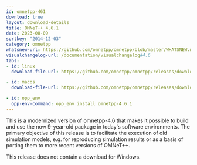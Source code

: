 ```yaml
---
id: omnetpp-461
download: true
layout: download-details
title: OMNeT++ 4.6.1
date: 2023-08-09
sortkey: "2014-12-03"
category: omnetpp
whatsnew-url: https://github.com/omnetpp/omnetpp/blob/master/WHATSNEW.md#omnet-461-august-2023
visualchangelog-url: /documentation/visualchangelog#4.6
tabs:
- id: linux
  download-file-url: https://github.com/omnetpp/omnetpp/releases/download/omnetpp-4.6.1/omnetpp-4.6.1-src.tgz

- id: macos
  download-file-url: https://github.com/omnetpp/omnetpp/releases/download/omnetpp-4.6.1/omnetpp-4.6.1-src.tgz

- id: opp_env
  opp-env-command: opp_env install omnetpp-4.6.1
---
```


This is a modernized version of omnetpp-4.6 that makes it possible to build and use the now 9-year-old package in today's software environments. The primary objective of this release is to facilitate the execution of old simulation models, e.g. for reproducing simulation results or as a basis of porting them to more recent versions of OMNeT++.

This release does not contain a download for Windows.